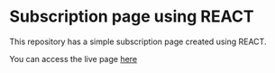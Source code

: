 # Subscription page using REACT

This repository has a simple subscription page created using REACT.

You can access the live page [here](https://vkc-subscription-plan.netlify.app/)